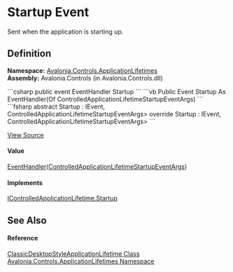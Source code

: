 # Startup Event


Sent when the application is starting up.



## Definition
**Namespace:** <a href="N_Avalonia_Controls_ApplicationLifetimes">Avalonia.Controls.ApplicationLifetimes</a>  
**Assembly:** Avalonia.Controls (in Avalonia.Controls.dll)

<Tabs groupId="api-code-preview">
<TabItem value="csharp" label="C#">
```csharp
public event EventHandler<ControlledApplicationLifetimeStartupEventArgs> Startup
```
</TabItem>
<TabItem value="vb" label="VB">
```vb
Public Event Startup As EventHandler(Of ControlledApplicationLifetimeStartupEventArgs)
```
</TabItem>
<TabItem value="fsharp" label="F#">
```fsharp
abstract Startup : IEvent<EventHandler<ControlledApplicationLifetimeStartupEventArgs>,
    ControlledApplicationLifetimeStartupEventArgs>
override Startup : IEvent<EventHandler<ControlledApplicationLifetimeStartupEventArgs>,
    ControlledApplicationLifetimeStartupEventArgs>
```
</TabItem>
</Tabs>



<a href="https://github.com/AvaloniaUI/Avalonia/tree/master/src/Avalonia.Controls/ApplicationLifetimes/ClassicDesktopStyleApplicationLifetime.cs" title="View the source code">View Source</a>



#### Value
<a href="https://learn.microsoft.com/dotnet/api/system.eventhandler-1" target="_blank" rel="noopener noreferrer">EventHandler</a>(<a href="T_Avalonia_Controls_ApplicationLifetimes_ControlledApplicationLifetimeStartupEventArgs">ControlledApplicationLifetimeStartupEventArgs</a>)

#### Implements
<a href="E_Avalonia_Controls_ApplicationLifetimes_IControlledApplicationLifetime_Startup">IControlledApplicationLifetime.Startup</a>  


## See Also


#### Reference
<a href="T_Avalonia_Controls_ApplicationLifetimes_ClassicDesktopStyleApplicationLifetime">ClassicDesktopStyleApplicationLifetime Class</a>  
<a href="N_Avalonia_Controls_ApplicationLifetimes">Avalonia.Controls.ApplicationLifetimes Namespace</a>  

